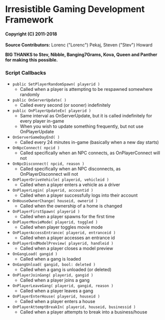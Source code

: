 # Irresistible Gaming Development Framework
#### Copyright (C) 2011-2018

**Source Contributors:**  Lorenc ("Lorenc") Pekaj, Steven ("Stev") Howard

**BIG THANKS to Stev, Nibble, Banging7Grams, Kova, Queen and Panther for making this possible.**

### Script Callbacks

- `public SetPlayerRandomSpawn( playerid )`
    - Called when a player is attempting to be respawned somewhere randomly
- `public OnServerUpdate( )`
    - Called every second (or sooner) indefinitely
- `public OnPlayerUpdateEx( playerid )`
    - Same interval as OnServerUpdate, but it is called indefinitely for every player in-game
    - When you wish to update something frequently, but not use OnPlayerUpdate
- `OnServerGameDayEnd( )`
    - Called every 24 minutes in-game (basically when a new day starts)
- `OnNpcConnect( npcid )`
    - Called specifically when an NPC connects, as OnPlayerConnect will not
- `OnNpcDisconnect( npcid, reason )`
    - Called specifically when an NPC disconnects, as OnPlayerDisconnect will not
- `OnPlayerDriveVehicle( playerid, vehicleid )`
    - Called when a player enters a vehicle as a driver
- `OnPlayerLogin( playerid, accountid )`
    - Called when a player successfully logs into their account
- `OnHouseOwnerChange( houseid, ownerid )`
    - Called when the ownership of a home is changed
- `OnPlayerFirstSpawn( playerid )`
    - Called when a player spawns for the first time
- `OnPlayerMovieMode( playerid, toggled )`
    - Called when player toggles movie mode
- `OnPlayerAccessEntrance( playerid, entranceid )`
    - Called when a player accesses an entrance id
- `OnPlayerEndModelPreview( playerid, handleid )`
	- Called when a player closes a model preview
- `OnGangLoad( gangid )`
    - Called when a gang is loaded
- `OnGangUnload( gangid, bool: deleted )`
    - Called when a gang is unloaded (or deleted)
- `OnPlayerJoinGang( playerid, gangid )`
    - Called when a player joins a gang
- `OnPlayerLeaveGang( playerid, gangid, reason )`
    - Called when a player leaves a gang
- `OnPlayerEnterHouse( playerid, houseid )`
    - Called when a player enters a house
- `OnPlayerAttemptBreakIn( playerid, houseid, businessid )`
    - Called when a player attempts to break into a business/house

